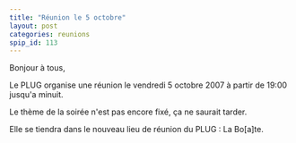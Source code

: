 ```yaml
---
title: "Réunion le 5 octobre"
layout: post
categories: reunions
spip_id: 113
---
```

Bonjour à tous,

Le PLUG organise une réunion le vendredi 5 octobre 2007 à partir de 19:00 jusqu'a minuit.

Le thème de la soirée n'est pas encore fixé, ça ne saurait tarder.

Elle se tiendra dans le nouveau lieu de réunion du PLUG : La Bo\[a\]te.
